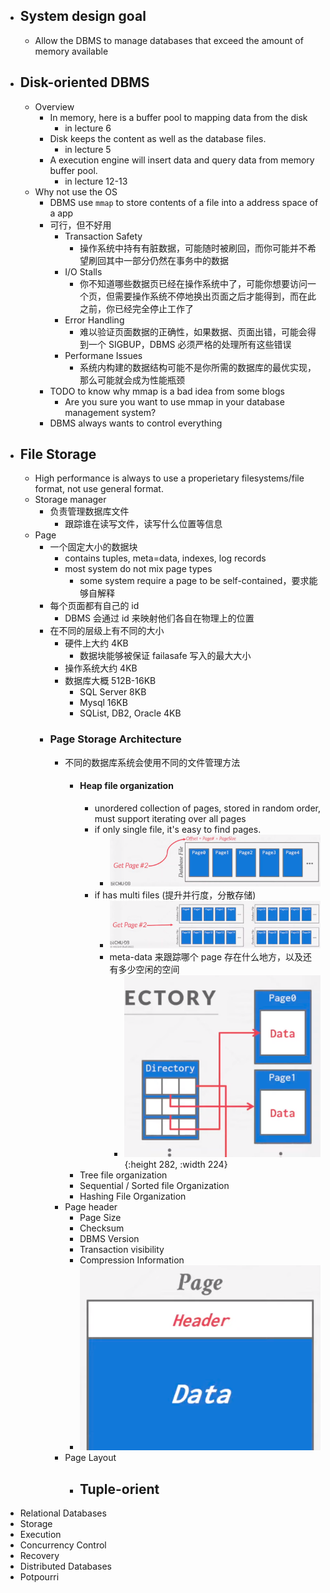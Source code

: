 - ## System design goal
	- Allow the DBMS to manage databases that exceed the amount of memory available
- ## Disk-oriented DBMS
	- Overview
		- In memory, here is a buffer pool to mapping data from the disk
			- in lecture 6
		- Disk keeps the content as well as the database files.
			- in lecture 5
		- A execution engine will insert data and query data from memory buffer pool.
			- in lecture 12-13
	- Why not use the OS
		- DBMS use `mmap` to store contents of a file into a address space of a app
		- 可行，但不好用
			- Transaction Safety
				- 操作系统中持有有脏数据，可能随时被刷回，而你可能并不希望刷回其中一部分仍然在事务中的数据
			- I/O Stalls
				- 你不知道哪些数据页已经在操作系统中了，可能你想要访问一个页，但需要操作系统不停地换出页面之后才能得到，而在此之前，你已经完全停止工作了
			- Error Handling
				- 难以验证页面数据的正确性，如果数据、页面出错，可能会得到一个 SIGBUP，DBMS 必须严格的处理所有这些错误
			- Performane Issues
				- 系统内构建的数据结构可能不是你所需的数据库的最优实现，那么可能就会成为性能瓶颈
		- TODO  to know why mmap is a bad idea from some blogs
			- Are you sure you want to use mmap in your database management system?
		- DBMS always wants to control everything
- ## File Storage
	- High performance is always to use a properietary filesystems/file format, not use general format.
	- Storage manager
		- 负责管理数据库文件
			- 跟踪谁在读写文件，读写什么位置等信息
	- Page
		- 一个固定大小的数据块
			- contains tuples, meta=data, indexes, log records
			- most system do not mix page types
				- some system require a page to be self-contained，要求能够自解释
		- 每个页面都有自己的 id
			- DBMS 会通过 id 来映射他们各自在物理上的位置
		- 在不同的层级上有不同的大小
			- 硬件上大约 4KB
				- 数据块能够被保证 failasafe 写入的最大大小
			- 操作系统大约 4KB
			- 数据库大概 512B-16KB
				- SQL Server 8KB
				- Mysql 16KB
				- SQList, DB2, Oracle 4KB
		- ### Page Storage Architecture
			- 不同的数据库系统会使用不同的文件管理方法
				- #### Heap file organization
					- unordered collection of pages, stored in random order, must support iterating over all pages
					- if only single file, it's easy to find pages.
						- ![image.png](../assets/image_1690014638198_0.png)
					- if has multi files (提升并行度，分散存储)
						- ![image.png](../assets/image_1690014735312_0.png)
						- meta-data 来跟踪哪个 page 存在什么地方，以及还有多少空闲的空间
							- ![image.png](../assets/image_1690014895802_0.png){:height 282, :width 224}
				- Tree file organization
				- Sequential / Sorted file Organization
				- Hashing File Organization
			- Page header
				- Page Size
				- Checksum
				- DBMS Version
				- Transaction visibility
				- Compression Information
				- ![image.png](../assets/image_1690015017799_0.png)
			- Page Layout
				- Tuple-orient
					-
- Relational Databases
- Storage
- Execution
- Concurrency Control
- Recovery
- Distributed Databases
- Potpourri